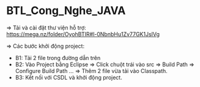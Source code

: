 # BTL_Cong_Nghe_JAVA

=> Tải và cài đặt thư viện hỗ trợ:</br>
https://mega.nz/folder/OyohBTIR#l-0NbnbHu1Zv77GK1JsIVg</br>

=> Các bước khởi động project:</br>
-	B1: Tải 2 file trong đường dẫn trên</br>
-	B2: Vào Project bằng Eclipse => Click chuột trái vào src => Build Path => Configure Build Path … => Thêm 2 file vừa tải vào Classpath.</br>
-	B3: Kết nối với CSDL và khởi động project.</br>
